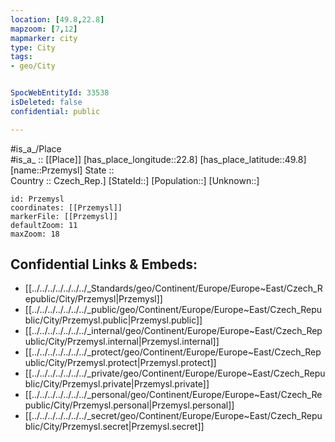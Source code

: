 ```yaml
---
location: [49.8,22.8] 
mapzoom: [7,12] 
mapmarker: city 
type: City
tags:
- geo/City


SpocWebEntityId: 33538
isDeleted: false
confidential: public

---
```

#is_a_/Place  
#is_a_ :: [[Place]] 
[has_place_longitude::22.8] 
[has_place_latitude::49.8] 
[name::Przemysl] 
State ::  
Country :: Czech_Rep.] 
[StateId::] 
[Population::] 
[Unknown::] 


```leaflet
id: Przemysl
coordinates: [[Przemysl]] 
markerFile: [[Przemysl]] 
defaultZoom: 11 
maxZoom: 18
```


## Confidential Links & Embeds: 
- [[../../../../../../../_Standards/geo/Continent/Europe/Europe~East/Czech_Republic/City/Przemysl|Przemysl]] 
- [[../../../../../../../_public/geo/Continent/Europe/Europe~East/Czech_Republic/City/Przemysl.public|Przemysl.public]] 
- [[../../../../../../../_internal/geo/Continent/Europe/Europe~East/Czech_Republic/City/Przemysl.internal|Przemysl.internal]] 
- [[../../../../../../../_protect/geo/Continent/Europe/Europe~East/Czech_Republic/City/Przemysl.protect|Przemysl.protect]] 
- [[../../../../../../../_private/geo/Continent/Europe/Europe~East/Czech_Republic/City/Przemysl.private|Przemysl.private]] 
- [[../../../../../../../_personal/geo/Continent/Europe/Europe~East/Czech_Republic/City/Przemysl.personal|Przemysl.personal]] 
- [[../../../../../../../_secret/geo/Continent/Europe/Europe~East/Czech_Republic/City/Przemysl.secret|Przemysl.secret]] 
